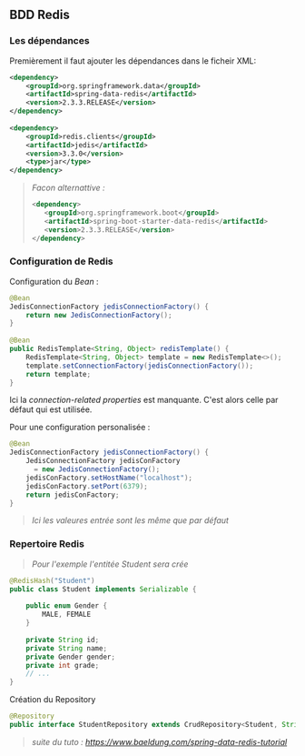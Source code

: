 
## BDD Redis

### Les dépendances

Premièrement il faut ajouter les dépendances dans le ficheir XML:

```xml
<dependency>
    <groupId>org.springframework.data</groupId>
	<artifactId>spring-data-redis</artifactId>
	<version>2.3.3.RELEASE</version>
</dependency>
	 
<dependency>
    <groupId>redis.clients</groupId>
    <artifactId>jedis</artifactId>
    <version>3.3.0</version>
    <type>jar</type>
</dependency>
```

>*Facon alternattive :*
>```xml
><dependency>
>    <groupId>org.springframework.boot</groupId>
>    <artifactId>spring-boot-starter-data-redis</artifactId>
>    <version>2.3.3.RELEASE</version>
></dependency>
>```

### Configuration de Redis

Configuration du *Bean* :

```java
@Bean
JedisConnectionFactory jedisConnectionFactory() {
    return new JedisConnectionFactory();
}
 
@Bean
public RedisTemplate<String, Object> redisTemplate() {
    RedisTemplate<String, Object> template = new RedisTemplate<>();
    template.setConnectionFactory(jedisConnectionFactory());
    return template;
}
```
Ici la *connection-related properties* est manquante. C'est alors celle par défaut qui est utilisée.

Pour une configuration personalisée :

```java
@Bean
JedisConnectionFactory jedisConnectionFactory() {
    JedisConnectionFactory jedisConFactory
      = new JedisConnectionFactory();
    jedisConFactory.setHostName("localhost");
    jedisConFactory.setPort(6379);
    return jedisConFactory;
}
```

>*Ici les valeures entrée sont les même que par défaut*

### Repertoire Redis

>*Pour l'exemple l'entitée Student sera crée*

```java
@RedisHash("Student")
public class Student implements Serializable {
  
    public enum Gender { 
        MALE, FEMALE
    }
 
    private String id;
    private String name;
    private Gender gender;
    private int grade;
    // ...
}
```

Création du Repository

```java
@Repository
public interface StudentRepository extends CrudRepository<Student, String> {}
```

>*suite du tuto : https://www.baeldung.com/spring-data-redis-tutorial*
